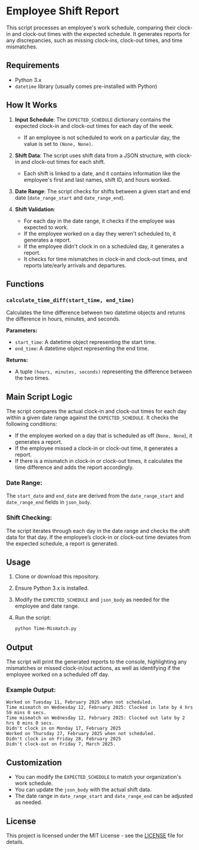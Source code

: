 # Employee Shift Report

This script processes an employee's work schedule, comparing their clock-in and clock-out times with the expected schedule. It generates reports for any discrepancies, such as missing clock-ins, clock-out times, and time mismatches.

## Requirements

- Python 3.x
- `datetime` library (usually comes pre-installed with Python)

## How It Works

1. **Input Schedule**: The `EXPECTED_SCHEDULE` dictionary contains the expected clock-in and clock-out times for each day of the week.
   - If an employee is not scheduled to work on a particular day, the value is set to `(None, None)`.

2. **Shift Data**: The script uses shift data from a JSON structure, with clock-in and clock-out times for each shift.
   - Each shift is linked to a date, and it contains information like the employee's first and last names, shift ID, and hours worked.

3. **Date Range**: The script checks for shifts between a given start and end date (`date_range_start` and `date_range_end`).

4. **Shift Validation**:
   - For each day in the date range, it checks if the employee was expected to work.
   - If the employee worked on a day they weren't scheduled to, it generates a report.
   - If the employee didn't clock in on a scheduled day, it generates a report.
   - It checks for time mismatches in clock-in and clock-out times, and reports late/early arrivals and departures.

## Functions

### `calculate_time_diff(start_time, end_time)`

Calculates the time difference between two datetime objects and returns the difference in hours, minutes, and seconds.

**Parameters:**
- `start_time`: A datetime object representing the start time.
- `end_time`: A datetime object representing the end time.

**Returns:**
- A tuple `(hours, minutes, seconds)` representing the difference between the two times.

## Main Script Logic

The script compares the actual clock-in and clock-out times for each day within a given date range against the `EXPECTED_SCHEDULE`. It checks the following conditions:

- If the employee worked on a day that is scheduled as off (`None, None`), it generates a report.
- If the employee missed a clock-in or clock-out time, it generates a report.
- If there is a mismatch in clock-in or clock-out times, it calculates the time difference and adds the report accordingly.

### Date Range:

The `start_date` and `end_date` are derived from the `date_range_start` and `date_range_end` fields in `json_body`.

### Shift Checking:

The script iterates through each day in the date range and checks the shift data for that day. If the employee’s clock-in or clock-out time deviates from the expected schedule, a report is generated.

## Usage

1. Clone or download this repository.
2. Ensure Python 3.x is installed.
3. Modify the `EXPECTED_SCHEDULE` and `json_body` as needed for the employee and date range.
4. Run the script:

    ```bash
    python Time-Mismatch.py
    ```

## Output

The script will print the generated reports to the console, highlighting any mismatches or missed clock-in/out actions, as well as identifying if the employee worked on a scheduled off day.

### Example Output:

    
    Worked on Tuesday 11, February 2025 when not scheduled.
    Time mismatch on Wednesday 12, February 2025: Clocked in late by 4 hrs 59 mins 0 secs.
    Time mismatch on Wednesday 12, February 2025: Clocked out late by 2 hrs 0 mins 0 secs.
    Didn't clock in on Monday 17, February 2025
    Worked on Thursday 27, February 2025 when not scheduled.
    Didn't clock in on Friday 28, February 2025
    Didn't clock-out on Friday 7, March 2025.
    

## Customization

- You can modify the `EXPECTED_SCHEDULE` to match your organization's work schedule.
- You can update the `json_body` with the actual shift data.
- The date range in `date_range_start` and `date_range_end` can be adjusted as needed.

## License

This project is licensed under the MIT License - see the [LICENSE](LICENSE) file for details.


